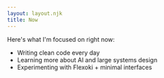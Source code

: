 ```yaml
---
layout: layout.njk
title: Now
---
```


Here's what I'm focused on right now:

- Writing clean code every day
- Learning more about AI and large systems design
- Experimenting with Flexoki + minimal interfaces
